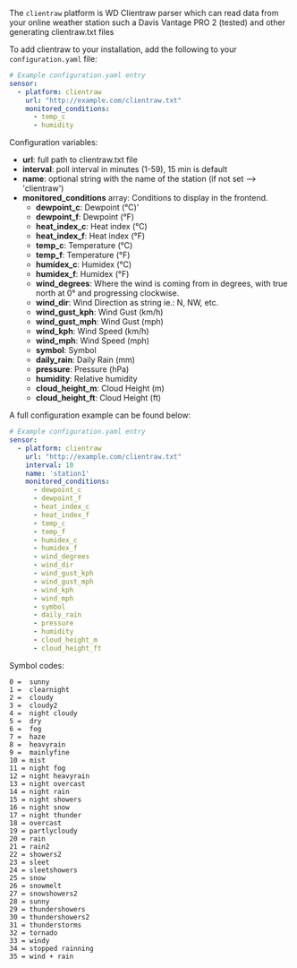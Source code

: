 The `clientraw` platform is WD Clientraw parser which can read data from your online weather station such a Davis Vantage PRO 2 (tested) and other generating clientraw.txt files

To add clientraw to your installation, add the following to your `configuration.yaml` file:

```yaml
# Example configuration.yaml entry
sensor:
  - platform: clientraw
    url: "http://example.com/clientraw.txt"
    monitored_conditions:
      - temp_c
      - humidity
```

Configuration variables:

- **url**: full path to clientraw.txt file
- **interval**: poll interval in minutes (1-59), 15 min is default
- **name**: optional string with the name of the station (if not set --> 'clientraw')
- **monitored_conditions** array: Conditions to display in the frontend.
  - **dewpoint_c**: Dewpoint (°C)'
  - **dewpoint_f**: Dewpoint (°F)
  - **heat_index_c**: Heat index (°C)
  - **heat_index_f**: Heat index (°F)
  - **temp_c**: Temperature (°C)
  - **temp_f**: Temperature (°F)
  - **humidex_c**: Humidex (°C)
  - **humidex_f**: Humidex (°F)
  - **wind_degrees**: Where the wind is coming from in degrees, with true north at 0° and progressing clockwise.
  - **wind_dir**: Wind Direction as string ie.: N, NW, etc.
  - **wind_gust_kph**: Wind Gust (km/h)
  - **wind_gust_mph**: Wind Gust (mph)
  - **wind_kph**: Wind Speed (km/h)
  - **wind_mph**: Wind Speed (mph)
  - **symbol**: Symbol
  - **daily_rain**: Daily Rain (mm)
  - **pressure**: Pressure (hPa)
  - **humidity**: Relative humidity
  - **cloud_height_m**: Cloud Height (m)
  - **cloud_height_ft**: Cloud Height (ft)

A full configuration example can be found below:

```yaml
# Example configuration.yaml entry
sensor:
  - platform: clientraw
    url: "http://example.com/clientraw.txt"
    interval: 10
    name: 'station1'
    monitored_conditions:
      - dewpoint_c
      - dewpoint_f
      - heat_index_c
      - heat_index_f
      - temp_c
      - temp_f
      - humidex_c
      - humidex_f
      - wind_degrees
      - wind_dir
      - wind_gust_kph
      - wind_gust_mph
      - wind_kph
      - wind_mph
      - symbol
      - daily_rain
      - pressure
      - humidity
      - cloud_height_m
      - cloud_height_ft
```
Symbol codes:
```
0 =  sunny
1 =  clearnight
2 =  cloudy
3 =  cloudy2
4 =  night cloudy
5 =  dry
6 =  fog
7 =  haze
8 =  heavyrain
9 =  mainlyfine
10 = mist
11 = night fog
12 = night heavyrain
13 = night overcast
14 = night rain
15 = night showers
16 = night snow
17 = night thunder
18 = overcast
19 = partlycloudy
20 = rain
21 = rain2
22 = showers2
23 = sleet
24 = sleetshowers
25 = snow
26 = snowmelt
27 = snowshowers2
28 = sunny
29 = thundershowers
30 = thundershowers2
31 = thunderstorms
32 = tornado
33 = windy
34 = stopped rainning
35 = wind + rain
```
